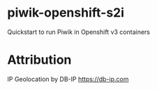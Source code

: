 # piwik-openshift-s2i
Quickstart to run Piwik in Openshift v3 containers

# Attribution
IP Geolocation by DB-IP https://db-ip.com